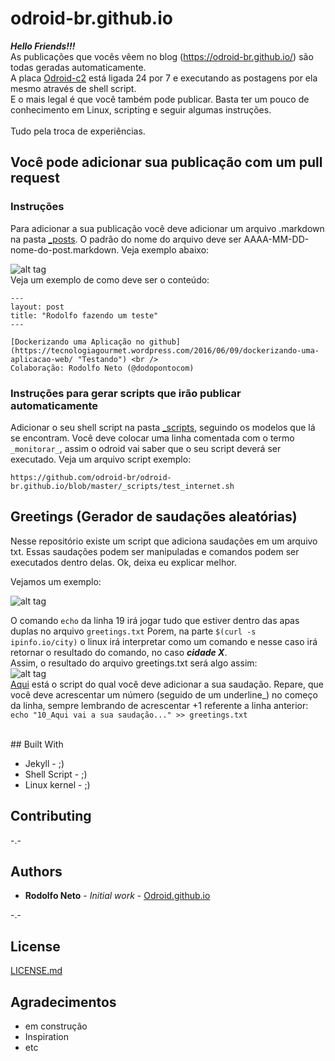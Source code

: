 # odroid-br.github.io

***Hello Friends!!!*** <br />
As publicações que vocês vêem no blog (https://odroid-br.github.io/) são todas geradas automaticamente. <br />
A placa [Odroid-c2](http://www.hardkernel.com/main/products/prdt_info.php) está ligada 24 por 7 e executando as postagens por ela mesmo através de shell script. <br />
E o mais legal é que você também pode publicar. Basta ter um pouco de conhecimento em Linux, scripting e seguir algumas instruções.<br />
<br />
Tudo pela troca de experiências. <br />

## Você pode adicionar sua publicação com um pull request

### Instruções

Para adicionar a sua publicação você deve adicionar um arquivo .markdown na pasta [_posts](https://github.com/odroid-br/odroid-br.github.io/tree/master/_posts). O padrão do nome do arquivo deve ser AAAA-MM-DD-nome-do-post.markdown. Veja exemplo abaixo: <br />

![alt tag](https://github.com/odroid-br/odroid-br.github.io/blob/master/downloads/_posts.PNG)
<br />
Veja um exemplo de como deve ser o conteúdo:

```
--- 
layout: post
title: "Rodolfo fazendo um teste"
---

[Dockerizando uma Aplicação no github](https://tecnologiagourmet.wordpress.com/2016/06/09/dockerizando-uma-aplicacao-web/ "Testando") <br />
Colaboração: Rodolfo Neto (@dodopontocom)
```

### Instruções para gerar scripts que irão publicar automaticamente

Adicionar o seu shell script na pasta [_scripts](https://github.com/odroid-br/odroid-br.github.io/tree/master/_scripts), seguindo os modelos que lá se encontram.
Você deve colocar uma linha comentada com o termo `_monitorar_`, assim o odroid vai saber que o seu script deverá ser executado.
Veja um arquivo script exemplo: <br />

```
https://github.com/odroid-br/odroid-br.github.io/blob/master/_scripts/test_internet.sh
```

## Greetings (Gerador de saudações aleatórias)

Nesse repositório existe um script que adiciona saudações em um arquivo txt. Essas saudações podem ser manipuladas e comandos podem ser executados dentro delas. Ok, deixa eu explicar melhor.

Vejamos um exemplo:

![alt tag](https://github.com/odroid-br/odroid-br.github.io/blob/master/downloads/echo.PNG)

O comando `echo` da linha 19 irá jogar tudo que estiver dentro das apas duplas no arquivo `greetings.txt`
Porem, na parte `$(curl -s ipinfo.io/city)` o linux irá interpretar como um comando e nesse caso irá retornar o resultado do comando, no caso ***cidade X***. <br />
Assim, o resultado do arquivo greetings.txt será algo assim: <br />
![alt tag](https://github.com/odroid-br/odroid-br.github.io/blob/master/downloads/echo2.PNG)
<br />
[Aqui](https://github.com/odroid-br/odroid-br.github.io/blob/master/_scripts/greetings.sh) está o script do qual você deve adicionar a sua saudação.
Repare, que você deve acrescentar um número (seguido de um underline_) no começo da linha, sempre lembrando de acrescentar +1 referente a linha anterior: <br /> 
`echo "10_Aqui vai a sua saudação..." >> greetings.txt`

<br />
## Built With

* Jekyll - ;)
* Shell Script - ;)
* Linux kernel - ;)

## Contributing

-.-

## Authors

* **Rodolfo Neto** - *Initial work* - [Odroid.github.io](https://odroid-br.github.io)

-.-

## License

[LICENSE.md](LICENSE.md)

## Agradecimentos

* em construção
* Inspiration
* etc

